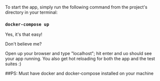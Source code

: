 To start the app, simply run the following command from the project's directory in your terminal:

### `docker-compose up`

Yes, it's that easy!

Don't believe me?

Open up your browser and type "localhost"; hit enter and uo should see your app running. 
You also get hot reloading for both the app and the test suites :)

##PS: Must have docker and docker-compose installed on your machine
